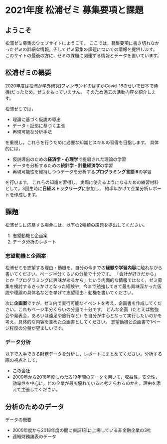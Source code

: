# 2021年度 松浦ゼミ 募集要項と課題

## ようこそ

松浦ゼミ募集のウェブサイトにようこそ。
ここでは，募集要項に書き切れなかったゼミの詳細な情報，そしてゼミ募集の課題についての情報を提供します。
このサイトの最後の方に，ゼミの課題に関連する情報とデータを置いています。


## 松浦ゼミの概要

2020年度は松浦が学外研究(フィンランドのはずがCovid-19のせいで日本で待機)だったため，ゼミをもっていません。
そのため過去の活動内容を紹介します。

松浦ゼミでは，

- 理論に基づく仮説の導出
- データ・証拠に基づく主張
- 再現可能な分析手法

を重視し，これらを行うために必要な知識とスキルの習得を目指します。
具体的には，

- 仮説導出のための**経済学・心理学**で提唱された理論の学習
- データを分析するための**統計学・計量経済学**の学習
- 再現可能性を維持しつつデータを分析する**プログラミング言語 R**の学習

を行います。
これらの知識を習得し，実際に使えるようになるための練習材料として，3回生時に**日経ストックリーグ**に参加し，
約半年かけて企業分析レポートを作成します。

## 課題

松浦ゼミに応募する場合には，以下の2種類の課題を提出してください。

1. 志望動機と企画案
2. データ分析のレポート

### 志望動機と企画案

松浦ゼミを志望する理由・動機を，自分の今までの**経験や学習内容**に触れながら書いてください。ページ半分くらいの分量で十分です。
「会計が好きだから」とか「プログラミングに興味があるから」という内面的な情報ではなく，ゼミ募集を検討するきっかけとなった経験や，今まで勉強してきて最も興味深かった仮説や理論の具体名などを挙げて志望理由・動機を書いてください。

次に**企画案**ですが，ゼミ内で実行可能なイベントを考え，企画書を作成してください。これもページ半分くらいの分量で十分です。
どんな企画（たとえば勉強会や発表会，あるいは遠足や旅行など）を自分が中心となって実行したいのかを考え，具体的な内容を含めた企画書としてください。
志望動機と企画書で1ページ程度の分量が望ましいです。

### データ分析

以下で入手できる財務データを分析し，レポートにまとめてください。分析する際の視点として，

- この会社
- 2000年から2018年度にわたる19年間のデータを用いて，収益性，安全性，効率性を中心に，どの企業が最も優れていると考えられるのかを，理由を添えて主張してください。

## 分析のためのデータ

データの概要
- 2000年度から2018年度の間に東証1部に上場している非金融企業の3社
- 連結財務諸表のデータ
